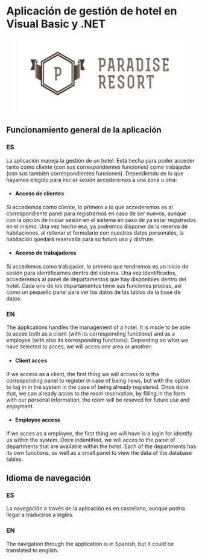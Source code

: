 # Aplicación de gestión de hotel en Visual Basic y .NET

<p align="center">
	<img height="200" src="https://github.com/SergioBerrio/Aplicacion-Hotel-Visual-Basic-.NET/blob/master/AplicacionHotel/Resources/free_horizontal_on_white_by_logaster.png" alt="Paradise Resort Hotel">
</p>

## Funcionamiento general de la aplicación

### **ES**

La aplicación maneja la gestión de un hotel. Está hecha para poder acceder tanto como cliente (con sus correspondientes funciones) como trabajador (con sus también correspondientes funciones). Dependiendo de lo que hayamos elegido para iniciar sesión accederemos a una zona u otra:

- #### Acceso de clientes

Si accedemos como cliente, lo primero a lo que accederemos es al correspondiente panel para registrarnos en caso de ser nuevos, aunque con la opción de iniciar sesión en el sistema en caso de ya estar registrados en el mismo. Una vez hecho eso, ya podremos disponer de la reserva de habitaciones, al rellenar el formulario con nuestros datos personales, la habitación quedará reservada para su futuro uso y disfrute.

- #### Acceso de trabajadores

Si accedemos como trabajador, lo primero que tendremos es un inicio de sesión para identificarnos dentro del sistema. Una vez identificados, accederemos al panel de departamentos que hay disponibles dentro del hotel. Cada uno de los departamentos tiene sus funciones propias, así como un pequeño panel para ver los datos de las tablas de la base de datos.

### **EN**

The applications handles the management of a hotel. It is made to be able to acces both as a client (with its corresponding functions) and as a employee (with also its corresponding functions). Depending on what we have selected to acces, we will acces one area or another:

- #### Client acces

If we access as a client, the first thing we will access to is the corresponding panel to register in case of being news, but with the option to log in in the system in the case of being already registered. Once done that, we can already acces to the room reservation, by filling in the form with our personal information, the room will be reseved for future use and enjoyment.

- #### Employee access

If we acces as a employee, the first thing we will have is a login for identify us within the system. Once indentified, we will acces to the panel of departments that are available within the hotel. Each of the departments has its own functions, as well as a small panel to view the data of the database tables.

## Idioma de navegación

### **ES**

La navegación a través de la aplicación es en castellano, aunque podría llegar a traducirse a inglés.

### **EN**

The navigation through the application is in Spanish, but it could be translated to english.

